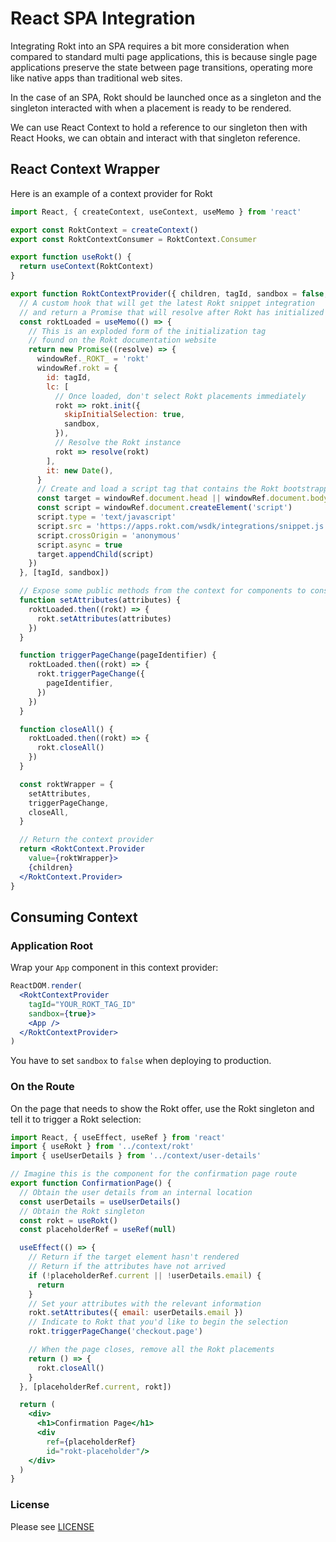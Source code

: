 # React SPA Integration

Integrating Rokt into an SPA requires a bit more consideration when compared to standard multi page applications, this is because single page applications preserve the state between page transitions, operating more like native apps than traditional web sites.

In the case of an SPA, Rokt should be launched once as a singleton and the singleton interacted with when a placement is ready to be rendered. 

We can use React Context to hold a reference to our singleton then with React Hooks, we can obtain and interact with that singleton reference.

## React Context Wrapper

Here is an example of a context provider for Rokt

```jsx
import React, { createContext, useContext, useMemo } from 'react'

export const RoktContext = createContext()
export const RoktContextConsumer = RoktContext.Consumer

export function useRokt() {
  return useContext(RoktContext)
}

export function RoktContextProvider({ children, tagId, sandbox = false, windowRef = window }) {
  // A custom hook that will get the latest Rokt snippet integration
  // and return a Promise that will resolve after Rokt has initialized
  const roktLoaded = useMemo(() => {
    // This is an exploded form of the initialization tag 
    // found on the Rokt documentation website
    return new Promise((resolve) => {
      windowRef._ROKT_ = 'rokt'
      windowRef.rokt = {
        id: tagId,
        lc: [
          // Once loaded, don't select Rokt placements immediately
          rokt => rokt.init({
            skipInitialSelection: true,
            sandbox,
          }),
          // Resolve the Rokt instance
          rokt => resolve(rokt)
        ],
        it: new Date(),
      }
      // Create and load a script tag that contains the Rokt bootstrapper
      const target = windowRef.document.head || windowRef.document.body
      const script = windowRef.document.createElement('script')
      script.type = 'text/javascript'
      script.src = 'https://apps.rokt.com/wsdk/integrations/snippet.js'
      script.crossOrigin = 'anonymous'
      script.async = true
      target.appendChild(script)
    })
  }, [tagId, sandbox])

  // Expose some public methods from the context for components to consume
  function setAttributes(attributes) {
    roktLoaded.then((rokt) => {
      rokt.setAttributes(attributes)
    })
  }

  function triggerPageChange(pageIdentifier) {
    roktLoaded.then((rokt) => {
      rokt.triggerPageChange({
        pageIdentifier,
      })
    })
  }

  function closeAll() {
    roktLoaded.then((rokt) => {
      rokt.closeAll()
    })
  }

  const roktWrapper = {
    setAttributes,
    triggerPageChange,
    closeAll,
  }

  // Return the context provider
  return <RoktContext.Provider 
    value={roktWrapper}>
    {children}
  </RoktContext.Provider>
}
```

## Consuming Context

### Application Root

Wrap your `App` component in this context provider:

```jsx
ReactDOM.render(
  <RoktContextProvider
    tagId="YOUR_ROKT_TAG_ID"
    sandbox={true}>
    <App />
  </RoktContextProvider>
)
```
You have to set `sandbox` to `false` when deploying to production.

### On the Route

On the page that needs to show the Rokt offer, use the Rokt singleton and tell it to trigger a Rokt selection:

```jsx
import React, { useEffect, useRef } from 'react'
import { useRokt } from '../context/rokt'
import { useUserDetails } from '../context/user-details'

// Imagine this is the component for the confirmation page route
export function ConfirmationPage() {
  // Obtain the user details from an internal location
  const userDetails = useUserDetails()
  // Obtain the Rokt singleton
  const rokt = useRokt()
  const placeholderRef = useRef(null)

  useEffect(() => {
    // Return if the target element hasn't rendered
    // Return if the attributes have not arrived
    if (!placeholderRef.current || !userDetails.email) {
      return
    }
    // Set your attributes with the relevant information
    rokt.setAttributes({ email: userDetails.email })
    // Indicate to Rokt that you'd like to begin the selection
    rokt.triggerPageChange('checkout.page')

    // When the page closes, remove all the Rokt placements
    return () => {
      rokt.closeAll()
    }
  }, [placeholderRef.current, rokt])

  return (
    <div>
      <h1>Confirmation Page</h1>
      <div
        ref={placeholderRef}
        id="rokt-placeholder"/>
    </div>
  )
}
```


### License
Please see [LICENSE](/LICENSE)

